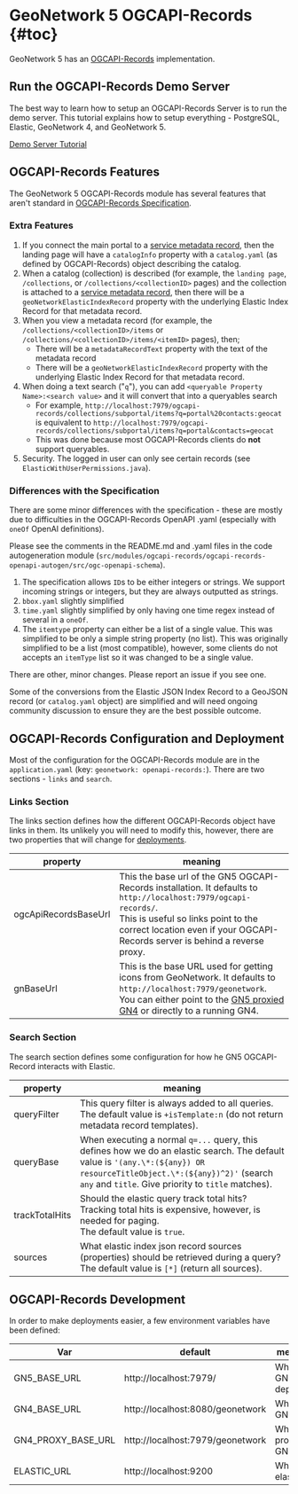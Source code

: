 # GeoNetwork 5 OGCAPI-Records {#toc}

GeoNetwork 5 has an [OGCAPI-Records](https://ogcapi.ogc.org/records/#:~:text=OGC%20API%20%2D%20Records%20is%20a,resources%20(metadata)%20are%20exposed.) implementation.

## Run the OGCAPI-Records Demo Server

The best way to learn how to setup an OGCAPI-Records Server is to run the demo server.  This tutorial explains how to setup everything - PostgreSQL, Elastic, GeoNetwork 4, and GeoNetwork 5.

[Demo Server Tutorial](demo-server.md)

## OGCAPI-Records Features

The GeoNetwork 5 OGCAPI-Records module has several features that aren't standard in [OGCAPI-Records Specification](https://ogcapi.ogc.org/records/#:~:text=OGC%20API%20%2D%20Records%20is%20a,resources%20(metadata)%20are%20exposed.).

### Extra Features

1. If you connect the main portal to a [service metadata record](./demo-server.md#setup-portals), then the landing page will have a `catalogInfo` property with a `catalog.yaml` (as defined by OGCAPI-Records) object describing the catalog.
2. When a catalog (collection) is described (for example, the `landing page`, `/collections`, or `/collections/<collectionID>` pages) and the collection is attached to a [service metadata record](./demo-server.md#setup-portals), then there will be a `geoNetworkElasticIndexRecord` property with the underlying Elastic Index Record for that metadata record.
3. When you view a metadata record (for example, the `/collections/<collectionID>/items` or  `/collections/<collectionID>/items/<itemID>` pages), then;
    * There will be a `metadataRecordText` property with the text of the metadata record
    * There will be a `geoNetworkElasticIndexRecord` property with the underlying Elastic Index Record for that metadata record.
4. When doing a text search ("`q`"), you can add `<queryable Property Name>:<search value>` and it will convert that into a queryables search
    * For example, `http://localhost:7979/ogcapi-records/collections/subportal/items?q=portal%20contacts:geocat` is equivalent to  `http://localhost:7979/ogcapi-records/collections/subportal/items?q=portal&contacts=geocat`
    * This was done because most OGCAPI-Records clients do **not** support queryables. 
5. Security.  The logged in user can only see certain records (see `ElasticWithUserPermissions.java`).

### Differences with the Specification

There are some minor differences with the specification - these are mostly due to difficulties in the OGCAPI-Records OpenAPI .yaml (especially with `oneOf` OpenAI definitions).

Please see the comments in the README.md and .yaml files in the code autogeneration module (`src/modules/ogcapi-records/ogcapi-records-openapi-autogen/src/ogc-openapi-schema`).


1. The specification allows `ID`s to be either integers or strings.  We support incoming strings or integers, but they are always outputted as strings.
2. `bbox.yaml` slightly simplified
3. `time.yaml` slightly simplified by only having one time regex instead of several in a `oneOf`.
4. The `itemtype` property can either be a list of a single value.  This was simplified to be only a simple string property (no list).  This was originally simplified to be a list (most compatible), however, some clients do not accepts an `itemType` list so it was changed to be a single value.

There are other, minor changes.  Please report an issue if you see one.

Some of the conversions from the Elastic JSON Index Record to a GeoJSON record (or `catalog.yaml` object) are simplified and will need ongoing community discussion to ensure they are the best possible outcome.

## OGCAPI-Records Configuration and Deployment

Most of the configuration for the OGCAPI-Records module are in the `application.yaml` (key: `geonetwork: openapi-records:`).  There are two sections - `links` and `search`.

### Links Section

The links section defines how the different OGCAPI-Records object have links in them.  Its unlikely you will need to modify this, however, there are two properties that will change for [deployments](#ogcapi-records-configuration-and-deployment).


| property | meaning |
| -------- | ------- |
|ogcApiRecordsBaseUrl|This the base url of the GN5 OGCAPI-Records installation.  It defaults to `http://localhost:7979/ogcapi-records/`. <br>This is useful so links point to the correct location even if your OGCAPI-Records server is behind a reverse proxy.|
| gnBaseUrl |This is the base URL used for getting icons from GeoNetwork.  It defaults to `http://localhost:7979/geonetwork`.  You can either point to the [GN5 proxied GN4](../GN4-Integration/index.md) or directly to a running GN4.|

 

### Search Section

The search section defines some configuration for how he GN5 OGCAPI-Record interacts with Elastic.

| property | meaning |
| -------- | ------- |
| queryFilter  | This query filter is always added to all queries.  The default value is `+isTemplate:n` (do not return metadata record templates). |
|  queryBase | When executing a normal `q=...` query, this defines how we do an elastic search.  The default value is `'(any.\*:(${any}) OR resourceTitleObject.\*:(${any})^2)'` (search `any` and `title`.  Give priority to `title` matches).| 
| trackTotalHits | Should the elastic query track total hits?  Tracking total hits is expensive, however, is needed for paging. <br>The default value is `true`.| 
| sources|What elastic index json record sources (properties) should be retrieved during a query?   The default value is `[*]` (return all sources).|

## OGCAPI-Records Development

In order to make deployments easier, a few environment variables have been defined:

|    Var            |    default                      |     meaning|
| -------- | ------- |  ------- |
|  GN5_BASE_URL     |  http://localhost:7979/         |   Where is GN5 deployed.| 
|   GN4_BASE_URL      |  http://localhost:8080/geonetwork |  Where is GN4?| 
|  GN4_PROXY_BASE_URL|  http://localhost:7979/geonetwork |  Where is proxied GN4?| 
|   ELASTIC_URL       |  http://localhost:9200            |  Where is elastic?| 
